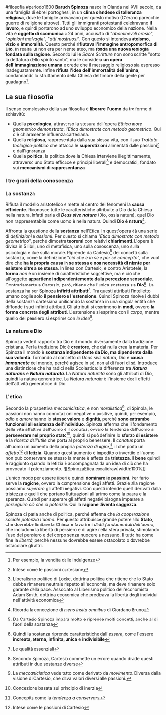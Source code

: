 #filosofia #periodo1600
**Baruch Spinoza** nasce in Olanda nel XVII secolo, da una famiglia di ebrei portoghesi, in un **clima olandese di tolleranza religiosa**, dove le famiglie arrivavano per questo motivo (C'erano parecchie guerre di religione altrove). Tutti gli immigranti protestanti celebravano **il lavoro**, e quindi portarono ad uno sviluppo economico della nazione.
Nella vita è **oggetto di scomunica** a 24 anni, accusato di "*abominevoli eresie*", "*opinioni malvagie*", "*atti mostruosi*". Con questo si intendeva **ateismo**, **vizio** e **immoralità**.
Questo perché **rifiutava l'immagine antropomorfica di Dio**.
In realtà lui non era per niente ateo, ma **fonda una nuova teologia fondata sulla ragione**. Secondo lui le *Sacre Scritture* non sono scritte "sotto la dettatura dello spirito santo", ma le considera **un opera dell'immaginazione umana** e crede che il messaggio religioso sia espresso inadeguatamente. Infine **rifiuta l'idea dell'immortalità dell'anima**, condannando lo sfruttamento della Chiesa del timore della gente per guadagno[^1].

## La sua filosofia
Il senso complessivo della sua filosofia è **liberare l'uomo** da tre forme di schiavitù:
- Quella **psicologica**, attraverso la stesura dell'opera *Ethica more geometrico demonstrata*, l'*Etica dimostrata con metodo geometrico*. Qui c'è chiaramente influenza cartesiana.
- Quella **religiosa**, rappresentata dalla sua stessa vita, con il suo *Trattato teologico-politico* che attacca le **superstizioni** alimentati dalle passioni[^2] e dall'ignoranza
- Quella **politica**, la politica dove la Chiesa interviene illegittimamente, attraverso uno Stato efficace e principi liberali[^3] e democratici, fondato sui **meccanismi di rappresentanza**

### I tre gradi della conoscenza


### La sostanza
Rifiuta il modello aristotelico e mette al centro dei fenomeni la **causa efficiente**.
Riconosce tutte le caratteristiche attribuite a Dio dalla Chiesa nella natura.
Infatti parla di ***Deus sive natura*** (Dio, ossia natura), quel Dio non rappresentabile come uomo è nella natura. Quindi **Dio è natura**[^4].

Affronta la questione della **sostanza** nell'Etica. In quest'opera dà una serie di *definizioni* e *assiomi*. Per questo si chiama "*Etica dimostrata con metodo geometrico*", perché dimostra **teoremi** con relativi **chiarimenti**. L'opera è divisa in 5 libri, uno di metafisica, uno sulla conoscenza, uno sulla psicologia e due sulla morale.
Riprende da Cartesio[^5] dei concetti sulla sostanza, come la definizione "*ciò che è in sé e per sé concepito*", che vuol dire che **ha la propria causa in se stessa e non necessità di niente per esistere oltre a se stessa**. In linea con Cartesio, e contro Aristotele, la **forma** *non* è un insieme di caratteristiche soggettive, ma è ciò che all'oggetto **appartiene indipendentemente dalla percezione sensoriale**.
Contrariamente a Cartesio, però, ritiene che l'unica sostanza sia **Dio**[^6]. La sostanza ha per Spinoza **infiniti attributi**[^7]. Tra questi attributi l'intelletto umano coglie solo **il pensiero e l'estensione**. Quindi Spinoza risolve i dubbi della sostanza cartesiana unificando la sostanza in una singola entità che diffonde i suoi infiniti attributi.
Gli attributi si esprimono in **modi**, ovvero **la forma concreta degli attributi**. L'estensione si esprime con il *corpo*, mentre quello del pensiero si esprime con *le idee*[^8].

### La natura e Dio
Spinoza vede il rapporto tra Dio e il mondo diversamente dalla tradizione cristiana. Per la tradizione Dio è **creatore**, che dal nulla crea la materia.
Per Spinoza il mondo è **sostanza indipendente da Dio, ma dipendente dalla sua volontà**. Tornando al concetto di *Deus sive natura*, Dio è **causa *immanente*** del mondo, perché agisce in sé, non al di fuori di sé.
Introduce una distinzione che ha radici nella Scolastica: la differenza tra ***Natura naturans*** e ***Natura naturata***. La *Natura naturata* sono gli attributi di Dio, quindi la natura generatrice. La *Natura naturata* è l'insieme degli effetti dell'attività generatrice di Dio.

### L'etica
Secondo la prospettiva *meccanicistica*, e non *moralistica*[^9], di Spinola, le passioni non hanno connotazioni negative o positive, quindi, per esempio, *odio* e *amore* hanno lo **stesso valore** e **dignità**, perché **sono entrambe funzionali all'esistenza dell'individuo**.
Spinoza afferma che il fondamento della vita affettiva dell'uomo è il *conatus*, ovvero la tendenza dell'uomo a **perseverare nel proprio stato**[^10], quindi si può definire lo **sforzo di esistere** e la *ricerca dell'utile* che porta al proprio benessere.
Il *conatus* porta all'uomo un aumento della propria *potenza di agire*[^11], il che porta un *affetto*[^12] di **letizia**. Quando quest'aumento è impedito o invertito e l'uomo non può conservare se stesso la mente è affetta da **tristezza**.
Il **bene** quindi è raggiunto quando la letizia è accompagnata da un idea di ciò che ha provocato il potenziamento.
![[SpinozaEtica.excalidraw|width:100%]]

L'unico modo per essere liberi è quindi **dominare le passioni**. Per farlo serve la **ragione**, ovvero la comprensione degli affetti.
Grazie alla ragione possiamo *superare* gli affetti negativi. Con questi intende quelli derivati dalla tristezza e quelli che portano fluttuazioni all'animo come la paura e la speranza.
Quindi per superare gli affetti negativi bisogna imparare a *perseguire ciò che ci potenzia*. Qui la **ragione diventa saggezza**.

Spinoza ci parla anche di politica, perché afferma che *la cooperazione sociale potenzia l'uomo*. Per questo attribuisce grande potere allo **Stato**, che dovrebbe limitare la Chiesa e favorire i *diritti fondamentali dell'uomo*, che includono la libertà di pensiero e di agire nella sfera privata, stimolando l'uso del pensiero e del corpo senza nuocere a nessuno. Il tutto ha come fine la *libertà*, perché nessuno dovrebbe essere ostacolato o dovrebbe ostacolare gli altri.



[^1]: Per esempio, la vendita delle indulgenze
[^2]: Intese come le passioni cartesiane
[^3]: Liberalismo politico di Locke, dottrina politica che ritiene che lo Stato debba rimanere neutrale rispetto all'economia, ma deve rimanere solo garante della pace. Associato al Liberismo politico dell'economista Adam Smith, dottrina economica che predicava la libertà degli individui nell'attività economica
[^4]: Ricorda la concezione di *mens insita omnibus* di Giordano Bruno
[^5]: Da Cartesio Spinoza impara molto e riprende molti concetti, anche al di fuori della sostanza
[^6]: Quindi la sostanza riprende caratteristiche dall'*essere*, come l'essere **increata, eterna, infinita, unica** e **indivisibile**
[^7]: Le qualità essenziali
[^8]: Secondo Spinoza, Cartesio commette un errore quando divide questi attributi in due sostanze diverse
[^9]: La *meccanicistica* vede tutto come derivato da *movimento*. Diversa dalla visione di  Cartesio, che dava valori diversi alle passioni.
[^10]: Concezione basata sul principio di inerzia
[^11]: Concepita come la *tendenza a conservarsi*
[^12]: Intese come le passioni di Cartesio